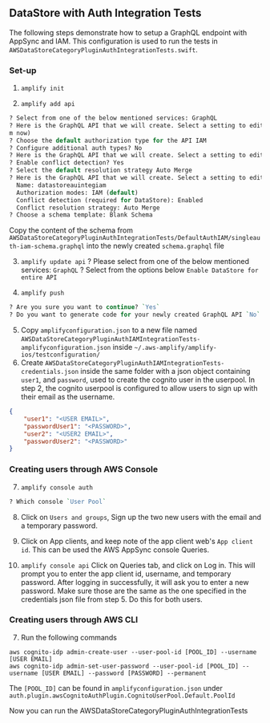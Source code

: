 ## DataStore with Auth Integration Tests

The following steps demonstrate how to setup a GraphQL endpoint with AppSync and IAM.
This configuration is used to run the tests in `AWSDataStoreCategoryPluginAuthIntegrationTests.swift`.

### Set-up

1. `amplify init`

2. `amplify add api`

```perl
? Select from one of the below mentioned services: GraphQL
? Here is the GraphQL API that we will create. Select a setting to edit or continue Authorization modes: API key (default, expiration time: 7 days fro
m now)
? Choose the default authorization type for the API IAM
? Configure additional auth types? No
? Here is the GraphQL API that we will create. Select a setting to edit or continue Conflict detection (required for DataStore): Disabled
? Enable conflict detection? Yes
? Select the default resolution strategy Auto Merge
? Here is the GraphQL API that we will create. Select a setting to edit or continue (Use arrow keys)
  Name: datastoreauintegiam
  Authorization modes: IAM (default)
  Conflict detection (required for DataStore): Enabled
  Conflict resolution strategy: Auto Merge
? Choose a schema template: Blank Schema
```

Copy the content of the schema from `AWSDataStoreCategoryPluginAuthIntegrationTests/DefaultAuthIAM/singleauth-iam-schema.graphql` into the newly created `schema.graphql` file

3. `amplify update api`
? Please select from one of the below mentioned services: `GraphQL`
? Select from the options below `Enable DataStore for entire API`

4. `amplify push`
```perl
? Are you sure you want to continue? `Yes`
? Do you want to generate code for your newly created GraphQL API `No`
```

5. Copy `amplifyconfiguration.json` to a new file named `AWSDataStoreCategoryPluginAuthIAMIntegrationTests-amplifyconfiguration.json` inside `~/.aws-amplify/amplify-ios/testconfiguration/`
6. Create `AWSDataStoreCategoryPluginAuthIAMIntegrationTests-credentials.json` inside the same folder with a json object containing `user1`, and `password`, used to create the cognito user in the userpool. In step 2, the cognito userpool is configured to allow users to sign up with their email as the username.

```json
{
    "user1": "<USER EMAIL>",
    "passwordUser1": "<PASSWORD>",
    "user2": "<USER2 EMAIL>",
    "passwordUser2": "<PASSWORD>"
}

```

### Creating users through AWS Console

7. `amplify console auth`
```perl
? Which console `User Pool`
```

8. Click on `Users and groups`, Sign up the two new users with the email and a temporary password. 

9. Click on App clients, and keep note of the app client web's `App client id`. This can be used the AWS AppSync console Queries.

10. `amplify console api`
Click on Queries tab, and click on Log in. This will prompt you to enter the app client id, username, and temporary password. After logging in successfully, it will ask you to enter a new password. Make sure those are the same as the one specified in the credentials json file from step 5. Do this for both users.


### Creating users through AWS CLI

7. Run the following commands

```
aws cognito-idp admin-create-user --user-pool-id [POOL_ID] --username [USER EMAIL]
aws cognito-idp admin-set-user-password --user-pool-id [POOL_ID] --username [USER EMAIL] --password [PASSWORD] --permanent
```

The `[POOL_ID]` can be found in `amplifyconfiguration.json` under `auth.plugin.awsCognitoAuthPlugin.CognitoUserPool.Default.PoolId`

Now you can run the AWSDataStoreCategoryPluginAuthIntegrationTests
